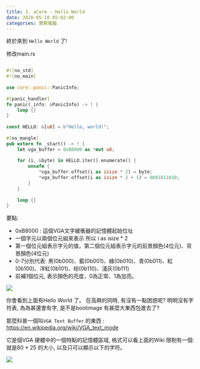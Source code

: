 ```yaml
---
title: 3. aCore - Hello World
date: 2020-05-10 05:02:00
categories: 實務電腦
---
```


終於來到 `Hello World` 了!

修改main.rs
```Rust

#![no_std]
#![no_main]
 
use core::panic::PanicInfo;
 
#[panic_handler]
fn panic(_info: &PanicInfo) -> ! {
    loop {}
}
 
const HELLO: &[u8] = b"Hello, world!";
 
#[no_mangle]
pub extern fn _start() -> ! {
    let vga_buffer = 0xB8000 as *mut u8;
 
    for (i, &byte) in HELLO.iter().enumerate() {
        unsafe {
            *vga_buffer.offset(i as isize * 2) = byte;
            *vga_buffer.offset(i as isize * 2 + 1) = 0b01011010;
        }
    }
 
    loop {}
}

```

要點:
-  0xB8000 : 這個VGA文字緩衝器的記憶體起始位址
-  一個字元以兩個位元組來表示 所以 i as isize * 2
-  第一個位元組表示字元的值，第二個位元組表示字元的前景顏色(4位元)、背景顏色(4位元)
-  0-7分別代表: 黑(0b000)、藍(0b001)、綠(0b010)、青(0b011)、紅(0b100)、洋紅(0b101)、棕(0b110)、淺灰(0b111)
-  前補1個位元, 表示顏色的亮度，0為正常、1為加亮。

![](https://i.imgur.com/VTQWjtZ.png)

你會看到上面有Hello World 了。
在高興的同時, 有沒有一點困惑呢? 明明沒有字符表, 為為甚還會有字, 是不是bootimage 有甚麼大東西包進去了?

那麼科普一個叫`VGA Text Buffer` 的東西 : https://en.wikipedia.org/wiki/VGA_text_mode

它是個VGA 硬體中的一個特點的記憶體區域, 格式可以看上面的Wiki
限制有一個: 就是80 * 25 的大小, 以及只可以顯示以下的字符。

![](https://i.imgur.com/0mZVaq4.png)
